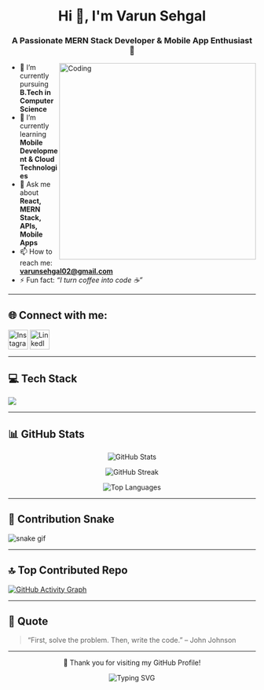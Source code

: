 <h1 align="center">Hi 👋, I'm Varun Sehgal</h1>
<h3 align="center">A Passionate MERN Stack Developer & Mobile App Enthusiast 🚀</h3>

<img align="right" alt="Coding" width="400" src="https://cdn.dribbble.com/users/1162077/screenshots/3848914/media/320984a9ca58b3c73274c9259ecf6de8.gif" />

- 🔭 I’m currently pursuing **B.Tech in Computer Science**
- 🌱 I’m currently learning **Mobile Development & Cloud Technologies**
- 💬 Ask me about **React, MERN Stack, APIs, Mobile Apps**
- 📫 How to reach me: **varunsehgal02@gmail.com**
- ⚡ Fun fact: *“I turn coffee into code ☕”*

---

## 🌐 Connect with me:

<p align="left">
  <a href="https://www.instagram.com/varunsehgal02/" target="blank"><img align="center" src="https://skillicons.dev/icons?i=instagram" alt="Instagram" height="40"/></a>
  <a href="https://www.linkedin.com/in/varunsehgal02/" target="blank"><img align="center" src="https://skillicons.dev/icons?i=linkedin" alt="LinkedIn" height="40"/></a>
</p>

---

## 💻 Tech Stack

<p align="left">
  <img src="https://skillicons.dev/icons?i=html,css,js,react,nextjs,nodejs,express,mongodb,python,java,aws,azure,docker,git,github,gitlab,figma,vue,vite,sass,threejs,canva" />
</p>

---

## 📊 GitHub Stats

<p align="center">
  <img src="https://github-readme-stats.vercel.app/api?username=varunsehgal02&show_icons=true&theme=tokyonight" alt="GitHub Stats" />
</p>

<p align="center">
  <img src="https://github-readme-streak-stats.herokuapp.com/?user=varunsehgal02&theme=tokyonight" alt="GitHub Streak" />
</p>

<p align="center">
  <img src="https://github-readme-stats.vercel.app/api/top-langs/?username=varunsehgal02&layout=compact&theme=tokyonight" alt="Top Languages" />
</p>

---

## 🐍 Contribution Snake

![snake gif](https://github.com/varunsehgal02/varunsehgal02/blob/output/github-contribution-grid-snake.svg)


---

## 🔝 Top Contributed Repo

[![GitHub Activity Graph](https://github-readme-activity-graph.vercel.app/graph?username=varunsehgal02&theme=react-dark)](https://github.com/ashutosh00710/github-readme-activity-graph)

---

## 💬 Quote

> “First, solve the problem. Then, write the code.” – John Johnson

---

<p align="center">💖 Thank you for visiting my GitHub Profile!</p>
<p align="center">
  <img src="https://readme-typing-svg.herokuapp.com?font=Fira+Code&size=24&pause=1000&color=00F7FF&center=true&vCenter=true&width=435&lines=Happy+Coding!;Keep+Building+Cool+Stuff!;Follow+for+more+%F0%9F%91%80" alt="Typing SVG" />
</p>
